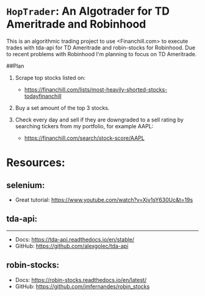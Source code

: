 # `HopTrader`: An Algotrader for TD Ameritrade and Robinhood

This is an algorithmic trading project to use <Financhill.com> to execute trades with tda-api for TD Ameritrade and robin-stocks for Robinhood. Due to recent problems with Robinhood I'm planning to focus on TD Ameritrade.

##Plan
1. Scrape top stocks listed on:

    - https://financhill.com/lists/most-heavily-shorted-stocks-todayfinanchill
    
2. Buy a set amount of the top 3 stocks.

3. Check every day and sell if they are downgraded to a sell rating by searching tickers from my portfolio, for example AAPL:
    - https://financhill.com/search/stock-score/AAPL

# Resources:

## selenium:

- Great tutorial: <https://www.youtube.com/watch?v=Xjv1sY630Uc&t=19s>

## tda-api:

---

- Docs: <https://tda-api.readthedocs.io/en/stable/>
- GitHub: <https://github.com/alexgolec/tda-api>

## robin-stocks:

- Docs: <https://robin-stocks.readthedocs.io/en/latest/>
- GitHub: <https://github.com/jmfernandes/robin_stocks>
